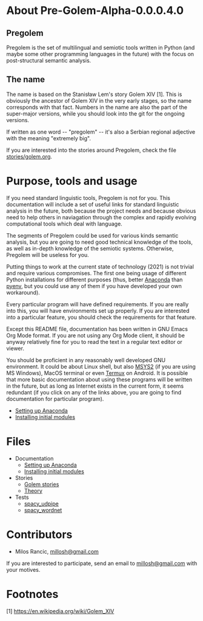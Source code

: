 # About Pre-Golem-Alpha-0.0.0.4.0

## Pregolem

Pregolem is the set of multilingual and semiotic tools written in
Python (and maybe some other programming languages in the future) with
the focus on post-structural semantic analysis.

## The name

The name is based on the Stanisław Lem's story Golem XIV [1]. This is
obviously the ancestor of Golem XIV in the very early stages, so the
name corresponds with that fact. Numbers in the name are also the part
of the super-major versions, while you should look into the git for
the ongoing versions.

If written as one word -- "pregolem" -- it's also a Serbian regional
adjective with the meaning "extremely big".

If you are interested into the stories around Pregolem, check the file
[stories/golem.org](stories/golem.org).

# Purpose, tools and usage

If you need standard linguistic tools, Pregolem is not for you. This
documentation will include a set of useful links for standard
linguistic analysis in the future, both because the project needs and
because obvious need to help others in naviagation through the complex
and rapidly evolving computational tools which deal with language.

The segments of Pregolem could be used for various kinds semantic
analysis, but you are going to need good technical knowledge of the
tools, as well as in-depth knowledge of the semiotic
systems. Otherwise, Pregolem will be useless for you.

Putting things to work at the current state of technology (2021) is
not trivial and require various compromises. The first one being usage
of different Python installations for different purposes (thus, better
[Anaconda](https://www.anaconda.com/) than
[pyenv](https://github.com/pyenv/pyenv), but you could use any of them
if you have developed your own workaround).

Every particular program will have defined requirements. If you are
really into this, you will have environments set up properly. If you
are interested into a particular feature, you should check the
requirements for that feature.

Except this README file, documentation has been written in GNU Emacs
Org Mode format. If you are not using any Org Mode client, it should
be anyway relatively fine for you to read the text in a regular text
editor or viewer.

You should be proficient in any reasonably well developed GNU
environment. It could be about Linux shell, but also
[MSYS2](https://www.msys2.org/) (if you are using MS Windows), MacOS
terminal or even [Termux](https://termux.com/) on Android. It is
possible that more basic documentation about using these programs will
be written in the future, but as long as Internet exists in the
current form, it seems redundant (if you click on any of the links
above, you are going to find documentation for particular program).

- [Setting up Anaconda](docs/anaconda.org)
- [Installing initial modules](docs/python_modules.org)

# Files

- Documentation
  - [Setting up Anaconda](docs/anaconda.org)
  - [Installing initial modules](docs/python_modules.org)
- Stories
  - [Golem stories](stories/golem.org)
  - [Theory](stories/theory.org)
- Tests
  - [spacy_udpipe](test-spacy_udpipe.py)
  - [spacy_wordnet](test-spacy_wordnet.py)

# Contributors

- Milos Rancic, millosh@gmail.com

If you are interested to participate, send an email to
millosh@gmail.com with your motives.

# Footnotes

[1] https://en.wikipedia.org/wiki/Golem_XIV